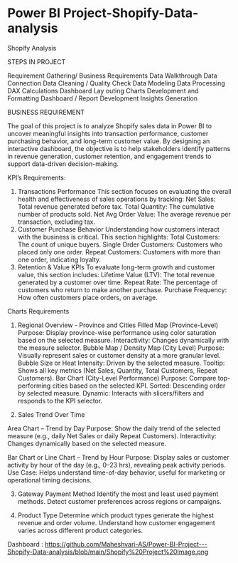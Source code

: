 # Power BI Project-Shopify-Data-analysis
Shopify Analysis

STEPS IN PROJECT

Requirement Gathering/ Business Requirements
Data Walkthrough
Data Connection
Data Cleaning / Quality Check
Data Modeling
Data Processing
DAX Calculations
Dashboard Lay outing
Charts Development and Formatting
Dashboard / Report Development
Insights Generation

BUSINESS REQUIREMENT

The goal of this project is to analyze Shopify sales data in Power BI to uncover meaningful insights into transaction performance, customer purchasing behavior, and long-term customer value. By designing an interactive dashboard, the objective is to help stakeholders identify patterns in revenue generation, customer retention, and engagement trends to support data-driven decision-making.

KPI’s Requirements:

1. Transactions Performance
This section focuses on evaluating the overall health and effectiveness of sales operations by tracking:
Net Sales: Total revenue generated before tax.
Total Quantity: The cumulative number of products sold.
Net Avg Order Value: The average revenue per transaction, excluding tax.
2. Customer Purchase Behavior
Understanding how customers interact with the business is critical. This section highlights:
Total Customers: The count of unique buyers.
Single Order Customers: Customers who placed only one order.
Repeat Customers: Customers with more than one order, indicating loyalty.
3. Retention & Value KPIs
To evaluate long-term growth and customer value, this section includes:
Lifetime Value (LTV): The total revenue generated by a customer over time.
Repeat Rate: The percentage of customers who return to make another purchase.
Purchase Frequency: How often customers place orders, on average.

Charts Requirements

1. Regional Overview - Province and Cities
Filled Map (Province-Level)
Purpose: Display province-wise performance using color saturation based on the selected measure.
Interactivity: Changes dynamically with the measure selector.
Bubble Map / Density Map (City Level)
Purpose: Visually represent sales or customer density at a more granular level.
Bubble Size or Heat Intensity: Driven by the selected measure.
Tooltip: Shows all key metrics (Net Sales, Quantity, Total Customers, Repeat Customers).
Bar Chart (City-Level Performance)
Purpose: Compare top-performing cities based on the selected KPI.
Sorted: Descending order by selected measure.
Dynamic: Interacts with slicers/filters and responds to the KPI selector.

2. Sales Trend Over Time
   
Area Chart – Trend by Day
Purpose: Show the daily trend of the selected measure (e.g., daily Net Sales or daily Repeat Customers).
Interactivity: Changes dynamically based on the selected measure.

Bar Chart or Line Chart – Trend by Hour
Purpose: Display sales or customer activity by hour of the day (e.g., 0–23 hrs), revealing peak activity periods.
Use Case: Helps understand time-of-day behavior, useful for marketing or operational timing decisions.

3. Gateway Payment Method
Identify the most and least used payment methods.
Detect customer preferences across regions or campaigns.

4. Product Type
Determine which product types generate the highest revenue and order volume.
Understand how customer engagement varies across different product categories.

Dashboard : https://github.com/Maheshvari-AS/Power-BI-Project---Shopify-Data-analysis/blob/main/Shopify%20Project%20Image.png
